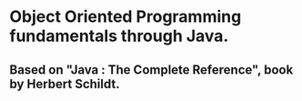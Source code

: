 # Object Oriented Programming fundamentals through Java.
## Based on "Java : The Complete Reference", book by Herbert Schildt.
